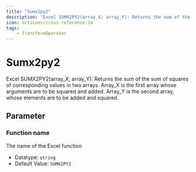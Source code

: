 ```yaml
---
title: "Sumx2py2"
description: "Excel SUMX2PY2(array_X; array_Y): Returns the sum of the sum of squares of corresponding values in two arrays. Array_X is the first array whose arguments are to be squared and added. Array_Y is the second array, whose elements are to be added and squared."
icon: octicons/cross-reference-24
tags: 
    - TransformOperator
---
```

# Sumx2py2
<!-- This file was generated - DO NOT CHANGE IT MANUALLY -->



Excel SUMX2PY2(array_X; array_Y): Returns the sum of the sum of squares of corresponding values in two arrays. Array_X is the first array whose arguments are to be squared and added. Array_Y is the second array, whose elements are to be added and squared.

## Parameter

### Function name

The name of the Excel function

- Datatype: `string`
- Default Value: `SUMX2PY2`



